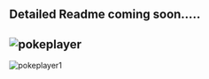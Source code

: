 Detailed Readme coming soon.....
------------------------------------------------------------------------------------------------
![pokeplayer](https://github.com/user-attachments/assets/28e92d1b-5561-4cd6-b7b5-c7bf4172df57)
------------------------------------------------------------------------------------------------
![pokeplayer1](https://github.com/user-attachments/assets/fdbad6f2-3c3f-4bc7-be23-46ec9b5c0d23)
